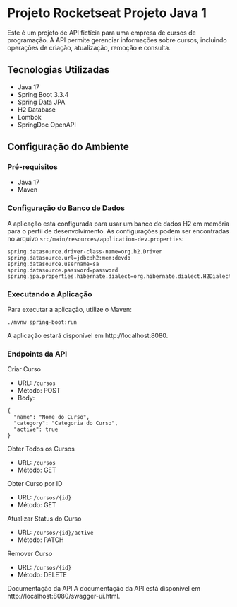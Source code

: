 # Projeto Rocketseat Projeto Java 1

Este é um projeto de API fictícia para uma empresa de cursos de programação. A API permite gerenciar informações sobre cursos, incluindo operações de criação, atualização, remoção e consulta.

## Tecnologias Utilizadas

- Java 17
- Spring Boot 3.3.4
- Spring Data JPA
- H2 Database
- Lombok
- SpringDoc OpenAPI

## Configuração do Ambiente

### Pré-requisitos

- Java 17
- Maven

### Configuração do Banco de Dados

A aplicação está configurada para usar um banco de dados H2 em memória para o perfil de desenvolvimento. As configurações podem ser encontradas no arquivo `src/main/resources/application-dev.properties`:

```properties
spring.datasource.driver-class-name=org.h2.Driver
spring.datasource.url=jdbc:h2:mem:devdb
spring.datasource.username=sa
spring.datasource.password=password
spring.jpa.properties.hibernate.dialect=org.hibernate.dialect.H2Dialect

```



### Executando a Aplicação
Para executar a aplicação, utilize o Maven:

```
./mvnw spring-boot:run
```

A aplicação estará disponível em http://localhost:8080.

### Endpoints da API
Criar Curso
- URL: `/cursos`
- Método: POST
- Body:
```
{
  "name": "Nome do Curso",
  "category": "Categoria do Curso",
  "active": true
}
````

Obter Todos os Cursos
- URL: `/cursos`
- Método: GET

Obter Curso por ID
- URL: `/cursos/{id}`
- Método: GET

Atualizar Status do Curso
- URL: `/cursos/{id}/active`
- Método: PATCH

Remover Curso
- URL: `/cursos/{id}`
- Método: DELETE


Documentação da API
A documentação da API está disponível em http://localhost:8080/swagger-ui.html.